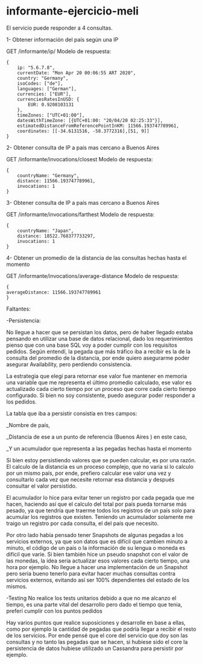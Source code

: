 # informante-ejercicio-meli

El servicio puede responder a 4 consultas.

1- Obtener información del país según una IP

GET /informante/ip/<IP-A-Consultar>
Modelo de respuesta:

```text
{
	ip: "5.6.7.8",
	currentDate: "Mon Apr 20 00:06:55 ART 2020",
	country: "Germany",
	isoCodes: ["de"],
	languages: ["German"],
	currencies: ["EUR"],
	currenciesRatesInUSD: {
		EUR: 0.9208103131
	},
	timeZones: ["UTC+01:00"],
	datesWithTimeZone: [{UTC+01:00: "20/04/20 02:25:33"}],
	estimatedDistanceFromReferencePointInKM: 11566.193747789961,
	coordinates: [[-34.6131516, -58.3772316],[51, 9]]
}
```

2- Obtener consulta de IP a país mas cercano a Buenos Aires

GET /informante/invocations/closest
Modelo de respuesta:

```text
{
    countryName: "Germany",
    distance: 11566.193747789961,
    invocations: 1
}
```
3- Obtener consulta de IP a país mas cercano a Buenos Aires

GET /informante/invocations/farthest
Modelo de respuesta:

```text
{
    countryName: "Japan",
    distance: 18522.768377733297,
    invocations: 1
}
```
4- Obtener un promedio de la distancia de las consultas hechas hasta el momento

GET /informante/invocations/average-distance
Modelo de respuesta:

```text
{
averageDistance: 11566.193747789961
}
```

Faltantes:

-Persistencia:
    
   No llegue a hacer que se persistan los datos, pero de haber llegado estaba pensando en utilizar una base de datos relacional,
   dado los requerimientos pienso que con una base SQL voy a poder cumplir con los requisitos pedidos. Según entendí,
   la pegada que más tráfico iba a recibir es la de la consulta del promedio de la distancia, por ende quiero asegurarme 
   poder asegurar Availability, pero perdiendo consistencia. 
    
   La estrategia que elegí para retornar ese valor fue mantener en memoria una variable que me representa el último 
   promedio calculado, ese valor es actualizado cada cierto tiempo por un proceso que corre cada cierto tiempo configurado. 
   Si bien no soy consistente, puedo asegurar poder responder a los pedidos.
   
   La tabla que iba a persistir consistía en tres campos: 
   
   _Nombre de país,
   
   _Distancia de ese a un punto de referencia (Buenos Aires )
   en este caso, 
   
   _Y un acumulador que representa a las pegadas hechas hasta el momento
    
   Si bien estoy persistiendo valores que se pueden calcular, es por una razón. El calculo de la distancia es un proceso
   complejo, que no varia si lo calculo por un mismo país, por ende, prefiero calcular ese valor una vez y consultarlo cada
   vez que necesite retornar esa distancia y después consultar el valor persistido.
   
   El acumulador lo hice para evitar tener un registro por cada pegada que me hacen, haciendo así que el calculo del total
   por país pueda tornarse más pesado, ya que tendría que traerme todos los registros de un país solo para acumular los
   registros que existen. Teniendo un acumulador solamente me traigo un registro por cada consulta, el del país que necesito.
   
   Por otro lado había pensado tener Snapshots de algunas pegadas a los servicios externos, ya que son datos que es difícil
   que cambien minuto a minuto, el código de un país o la información de su lengua o moneda es difícil que varíe. Si bien
   también hice un pseudo snapshot con el valor de las monedas, la idea seria actualizar esos valores cada cierto tiempo,
   una hora por ejemplo. No llegue a hacer una implementación de un Snapshot pero seria bueno tenerlo para evitar hacer
   muchas consultas contra servicios externos, evitando así ser 100% dependientes del estado de los mismos.
   
-Testing
    No realice los tests unitarios debido a que no me alcanzo el tiempo, es una parte vital del desarrollo pero dado el tiempo
    que tenia, preferí cumplir con los puntos pedidos

Hay varios puntos que realice suposiciones y desarrolle en base a ellas, como por ejemplo la cantidad de pegadas que podría
llegar a recibir el resto de los servicios. Por ende pensé que el core del servicio que doy son las consultas y no tanto
las pegadas que se hacen, si hubiese sido el core la persistencia de datos hubiese utilizado un Cassandra para persistir por ejemplo.
   



